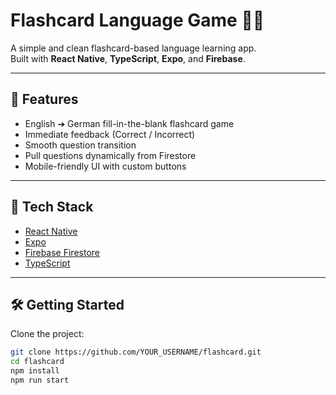# Flashcard Language Game 🧠✨

A simple and clean flashcard-based language learning app.  
Built with **React Native**, **TypeScript**, **Expo**, and **Firebase**.

---

## 📱 Features

- English ➔ German fill-in-the-blank flashcard game
- Immediate feedback (Correct / Incorrect)
- Smooth question transition
- Pull questions dynamically from Firestore
- Mobile-friendly UI with custom buttons

---

## 🚀 Tech Stack

- [React Native](https://reactnative.dev/)
- [Expo](https://expo.dev/)
- [Firebase Firestore](https://firebase.google.com/)
- [TypeScript](https://www.typescriptlang.org/)

---

## 🛠️ Getting Started

Clone the project:

```bash
git clone https://github.com/YOUR_USERNAME/flashcard.git
cd flashcard
npm install
npm run start
